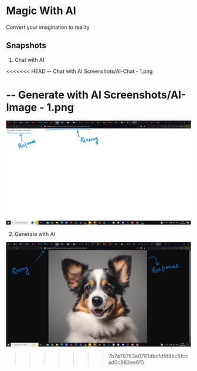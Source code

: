 # Magic With AI

<p> Convert your imagination to reality </p>

  <h2> Snapshots </h2>

1. Chat with AI

<<<<<<< HEAD
-- Chat with AI
Screenshots/AI-Chat - 1.png

-- Generate with AI
Screenshots/AI-Image - 1.png
=======
![alt text](<AI-Chat - 1.png>)


2. Generate with AI

![alt text](<AI-Image - 1.png>)
>>>>>>> 7b7a78763e0781dbcfdf48bc5fccad0c982ee6f5
